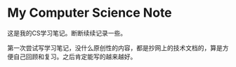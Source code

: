 # My Computer Science Note

这是我的CS学习笔记。断断续续记录一些。

第一次尝试写学习笔记，没什么原创性的内容，都是抄网上的技术文档的，算是方便自己回顾和复习。之后肯定能写的越来越好。